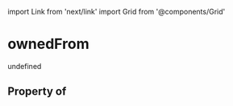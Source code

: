 import Link from 'next/link'
import Grid from '@components/Grid'

# ownedFrom

undefined

## Property of



